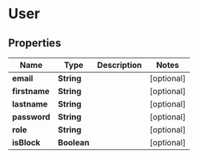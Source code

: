 

# User

## Properties

Name | Type | Description | Notes
------------ | ------------- | ------------- | -------------
**email** | **String** |  |  [optional]
**firstname** | **String** |  |  [optional]
**lastname** | **String** |  |  [optional]
**password** | **String** |  |  [optional]
**role** | **String** |  |  [optional]
**isBlock** | **Boolean** |  |  [optional]



